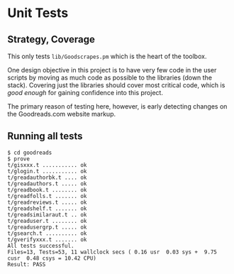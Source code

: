 # Unit Tests

## Strategy, Coverage

This only tests `lib/Goodscrapes.pm` which is the heart of the toolbox.

One design objective in this project is to have very few code in the user scripts
by moving as much code as possible to the libraries (down the stack).
Covering just the libraries should cover most critical code, 
which is _good enough_ for gaining confidence into this project.

The primary reason of testing here, however, is early detecting changes 
on the Goodreads.com website markup.


## Running all tests

```console
$ cd goodreads
$ prove
t/gisxxx.t ........... ok   
t/glogin.t ........... ok   
t/greadauthorbk.t .... ok   
t/greadauthors.t ..... ok   
t/greadbook.t ........ ok   
t/greadfolls.t ....... ok   
t/greadreviews.t ..... ok   
t/greadshelf.t ....... ok    
t/greadsimilaraut.t .. ok   
t/greaduser.t ........ ok   
t/greadusergrp.t ..... ok   
t/gsearch.t .......... ok    
t/gverifyxxx.t ....... ok   
All tests successful.
Files=13, Tests=53, 11 wallclock secs ( 0.16 usr  0.03 sys +  9.75 cusr  0.48 csys = 10.42 CPU)
Result: PASS
```



